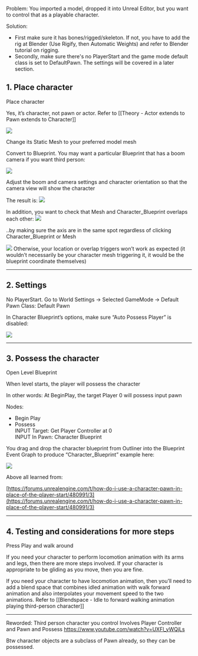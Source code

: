 
Problem: You imported a model, dropped it into Unreal Editor, but you want to control that as a playable character. 

Solution: 
- First make sure it has bones/rigged/skeleton. If not, you have to add the rig at Blender (Use Rigify, then Automatic Weights) and refer to Blender tutorial on rigging.
- Secondly, make sure there's no PlayerStart and the game mode default class is set to DefaultPawn. The settings will be covered in a later section.


## 1. Place character

Place character

Yes, it’s character, not pawn or actor. Refer to [[Theory - Actor extends to Pawn extends to Character]]

![](https://i.imgur.com/D0fk4h6.png)

  
Change its Static Mesh to your preferred model mesh

Convert to Blueprint. You may want a particular Blueprint that has a boom camera if you want third person:

![](https://i.imgur.com/jsSXd5t.png)


Adjust the boom and camera settings and character orientation so that the camera view will show the character

The result is:
![](https://i.imgur.com/7stLpjV.png)

In addition, you want to check that Mesh and Character_Blueprint overlaps each other:
![](https://i.imgur.com/gN10WAB.png)

..by making sure the axis are in the same spot regardless of clicking Character_Blueprint or Mesh

![](https://i.imgur.com/BKdMykg.png)
Otherwise, your location or overlap triggers won’t work as expected (it wouldn’t necessarily be your character mesh triggering it, it would be the blueprint coordinate themselves)

---

## 2. Settings
  
No PlayerStart. Go to World Settings → Selected GameMode → Default Pawn Class: Default Pawn

In Character Blueprint’s options, make sure “Auto Possess Player” is disabled:

![](https://i.imgur.com/tu2tvdF.png)

---

## 3. Possess the character

  
Open Level Blueprint

When level starts, the player will possess the character

In other words: At BeginPlay, the target Player 0 will possess input pawn

Nodes:
- Begin Play
- Possess   
    INPUT Target: Get Player Controller at 0  
    INPUT In Pawn: Character Blueprint

You drag and drop the character blueprint from Outliner into the Blueprint Event Graph to produce “Character_Blueprint” example here:

![](https://i.imgur.com/1odIm7b.png)

Above all learned from:

[https://forums.unrealengine.com/t/how-do-i-use-a-character-pawn-in-place-of-the-player-start/480991/3](https://forums.unrealengine.com/t/how-do-i-use-a-character-pawn-in-place-of-the-player-start/480991/3)

---

## 4. Testing and considerations for more steps

Press Play and walk around

If you need your character to perform locomotion animation with its arms and legs, then there are more steps involved. If your character is appropriate to be gliding as you move, then you are fine.

If you need your character to have locomotion animation, then you’ll need to add a blend space that combines idled animation with walk forward animation and also interpolates your movement speed to the two animations. Refer to [[Blendspace - Idle to forward walking animation playing third-person character]]


---

Reworded:
Third person character you control
Involves Player Controller and Pawn and Possess
https://www.youtube.com/watch?v=UXFl_yWQjLs

Btw character objects are a subclass of Pawn already, so they can be possessed.
